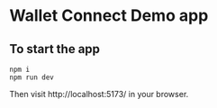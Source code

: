 # Wallet Connect Demo app

## To start the app


```
npm i
npm run dev
```

Then visit http://localhost:5173/ in your browser.
